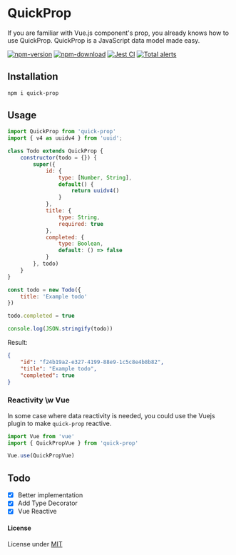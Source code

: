 # QuickProp

If you are familiar with Vue.js component's prop, you already knows how to use QuickProp.
QuickProp is a JavaScript data model made easy.

[![npm-version](https://img.shields.io/npm/v/quick-prop/latest)][npm-url]
[![npm-download](https://img.shields.io/npm/dm/quick-prop)][npm-url]
[![Jest CI](https://github.com/socheatsok78/quick-prop/workflows/Jest%20CI/badge.svg)][github-action-jest]
[![Total alerts](https://img.shields.io/lgtm/alerts/g/socheatsok78/quick-prop.svg?logo=lgtm&logoWidth=18)][lgtm-url]

## Installation

```sh
npm i quick-prop
```

## Usage
```js
import QuickProp from 'quick-prop'
import { v4 as uuidv4 } from 'uuid';

class Todo extends QuickProp {
    constructor(todo = {}) {
        super({
            id: {
                type: [Number, String],
                default() {
                    return uuidv4()
                }
            },
            title: {
                type: String,
                required: true
            },
            completed: {
                type: Boolean,
                default: () => false
            }
        }, todo)
    }
}

const todo = new Todo({
    title: 'Example todo'
})

todo.completed = true

console.log(JSON.stringify(todo))
```

Result:
```json
{
    "id": "f24b19a2-e327-4199-88e9-1c5c8e4b8b82",
    "title": "Example todo",
    "completed": true
}
```

### Reactivity \w Vue

In some case where data reactivity is needed, you could use the Vuejs plugin to make `quick-prop` reactive.

```js
import Vue from 'vue'
import { QuickPropVue } from 'quick-prop'

Vue.use(QuickPropVue)
```

## Todo

- [x] Better implementation
- [x] Add Type Decorator
- [x] Vue Reactive

#### License
License under [MIT](LICENSE)

<!-- variables -->
[npm-url]: https://www.npmjs.com/package/quick-prop
[github-action-jest]: https://github.com/socheatsok78/quick-prop/actions?query=workflow%3A%22Jest+CI%22
[lgtm-url]: https://lgtm.com/projects/g/socheatsok78/quick-prop/alerts/
